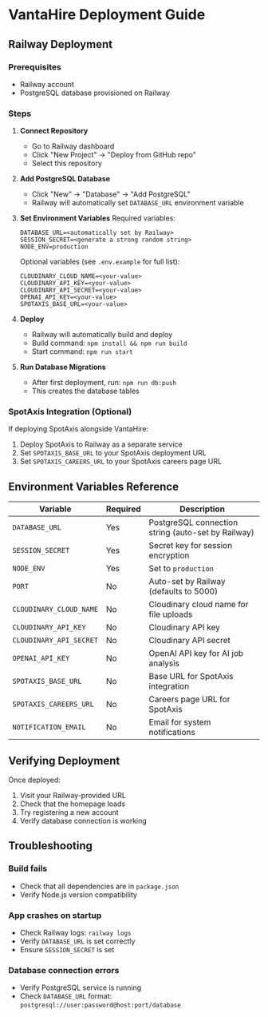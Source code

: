 # VantaHire Deployment Guide

## Railway Deployment

### Prerequisites
- Railway account
- PostgreSQL database provisioned on Railway

### Steps

1. **Connect Repository**
   - Go to Railway dashboard
   - Click "New Project" → "Deploy from GitHub repo"
   - Select this repository

2. **Add PostgreSQL Database**
   - Click "New" → "Database" → "Add PostgreSQL"
   - Railway will automatically set `DATABASE_URL` environment variable

3. **Set Environment Variables**
   Required variables:
   ```
   DATABASE_URL=<automatically set by Railway>
   SESSION_SECRET=<generate a strong random string>
   NODE_ENV=production
   ```

   Optional variables (see `.env.example` for full list):
   ```
   CLOUDINARY_CLOUD_NAME=<your-value>
   CLOUDINARY_API_KEY=<your-value>
   CLOUDINARY_API_SECRET=<your-value>
   OPENAI_API_KEY=<your-value>
   SPOTAXIS_BASE_URL=<your-value>
   ```

4. **Deploy**
   - Railway will automatically build and deploy
   - Build command: `npm install && npm run build`
   - Start command: `npm run start`

5. **Run Database Migrations**
   - After first deployment, run: `npm run db:push`
   - This creates the database tables

### SpotAxis Integration (Optional)

If deploying SpotAxis alongside VantaHire:

1. Deploy SpotAxis to Railway as a separate service
2. Set `SPOTAXIS_BASE_URL` to your SpotAxis deployment URL
3. Set `SPOTAXIS_CAREERS_URL` to your SpotAxis careers page URL

## Environment Variables Reference

| Variable | Required | Description |
|----------|----------|-------------|
| `DATABASE_URL` | Yes | PostgreSQL connection string (auto-set by Railway) |
| `SESSION_SECRET` | Yes | Secret key for session encryption |
| `NODE_ENV` | Yes | Set to `production` |
| `PORT` | No | Auto-set by Railway (defaults to 5000) |
| `CLOUDINARY_CLOUD_NAME` | No | Cloudinary cloud name for file uploads |
| `CLOUDINARY_API_KEY` | No | Cloudinary API key |
| `CLOUDINARY_API_SECRET` | No | Cloudinary API secret |
| `OPENAI_API_KEY` | No | OpenAI API key for AI job analysis |
| `SPOTAXIS_BASE_URL` | No | Base URL for SpotAxis integration |
| `SPOTAXIS_CAREERS_URL` | No | Careers page URL for SpotAxis |
| `NOTIFICATION_EMAIL` | No | Email for system notifications |

## Verifying Deployment

Once deployed:
1. Visit your Railway-provided URL
2. Check that the homepage loads
3. Try registering a new account
4. Verify database connection is working

## Troubleshooting

### Build fails
- Check that all dependencies are in `package.json`
- Verify Node.js version compatibility

### App crashes on startup
- Check Railway logs: `railway logs`
- Verify `DATABASE_URL` is set correctly
- Ensure `SESSION_SECRET` is set

### Database connection errors
- Verify PostgreSQL service is running
- Check `DATABASE_URL` format: `postgresql://user:password@host:port/database`
